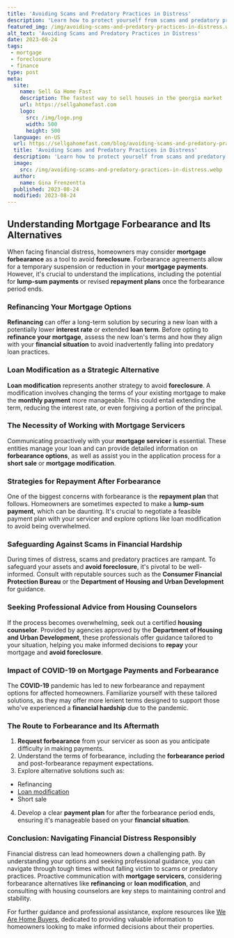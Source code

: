 ```yaml
---
title: 'Avoiding Scams and Predatory Practices in Distress'
description: 'Learn how to protect yourself from scams and predatory practices in times of distress. Stay informed and curious to avoid falling victim to fraud.'
featured_img: /img/avoiding-scams-and-predatory-practices-in-distress.webp
alt_text: 'Avoiding Scams and Predatory Practices in Distress'
date: 2023-08-24
tags:
 - mortgage
 - foreclosure
 - finance
type: post
meta:
  site:
    name: Sell Ga Home Fast
    description: The fastest way to sell houses in the georgia market
    url: https://sellgahomefast.com
    logo:
      src: /img/logo.png
      width: 500
      height: 500
  language: en-US
  url: https://sellgahomefast.com/blog/avoiding-scams-and-predatory-practices-in-distress
  title: 'Avoiding Scams and Predatory Practices in Distress'
  description: 'Learn how to protect yourself from scams and predatory practices in times of distress. Stay informed and curious to avoid falling victim to fraud.'
  image:
    src: /img/avoiding-scams-and-predatory-practices-in-distress.webp
  author:
    name: Gina Frenzentta
  published: 2023-08-24
  modified: 2023-08-24
---
```



## Understanding Mortgage Forbearance and Its Alternatives

When facing financial distress, homeowners may consider **mortgage forbearance** as a tool to avoid **foreclosure**. Forbearance agreements allow for a temporary suspension or reduction in your **mortgage payments**. However, it's crucial to understand the implications, including the potential for **lump-sum payments** or revised **repayment plans** once the forbearance period ends.

### Refinancing Your Mortgage Options

**Refinancing** can offer a long-term solution by securing a new loan with a potentially lower **interest rate** or extended **loan term**. Before opting to **refinance your mortgage**, assess the new loan's terms and how they align with your **financial situation** to avoid inadvertently falling into predatory loan practices.

### Loan Modification as a Strategic Alternative

**Loan modification** represents another strategy to avoid **foreclosure**. A modification involves changing the terms of your existing mortgage to make the **monthly payment** more manageable. This could entail extending the term, reducing the interest rate, or even forgiving a portion of the principal.

### The Necessity of Working with Mortgage Servicers

Communicating proactively with your **mortgage servicer** is essential. These entities manage your loan and can provide detailed information on **forbearance options**, as well as assist you in the application process for a **short sale** or **mortgage modification**.

### Strategies for Repayment After Forbearance

One of the biggest concerns with forbearance is the **repayment plan** that follows. Homeowners are sometimes expected to make a **lump-sum payment**, which can be daunting. It's crucial to negotiate a feasible payment plan with your servicer and explore options like loan modification to avoid being overwhelmed.

### Safeguarding Against Scams in Financial Hardship

During times of distress, scams and predatory practices are rampant. To safeguard your assets and **avoid foreclosure**, it's pivotal to be well-informed. Consult with reputable sources such as the **Consumer Financial Protection Bureau** or the **Department of Housing and Urban Development** for guidance.

### Seeking Professional Advice from Housing Counselors

If the process becomes overwhelming, seek out a certified **housing counselor**. Provided by agencies approved by the **Department of Housing and Urban Development**, these professionals offer guidance tailored to your situation, helping you make informed decisions to **repay** your mortgage and **avoid foreclosure**.

### Impact of COVID-19 on Mortgage Payments and Forbearance

The **COVID-19** pandemic has led to new forbearance and repayment options for affected homeowners. Familiarize yourself with these tailored solutions, as they may offer more lenient terms designed to support those who've experienced a **financial hardship** due to the pandemic.

### The Route to Forbearance and Its Aftermath

1. **Request forbearance** from your servicer as soon as you anticipate difficulty in making payments.
2. Understand the terms of forbearance, including the **forbearance period** and post-forbearance repayment expectations.
3. Explore alternative solutions such as:
  - Refinancing
  - [Loan   modification](https://sellgahomefast.com/blog/refinancing-options-when-behind-on-payments)
  - Short sale

4. Develop a clear **payment plan** for after the forbearance period ends, ensuring it's manageable based on your **financial situation**.

### Conclusion: Navigating Financial Distress Responsibly

Financial distress can lead homeowners down a challenging path. By understanding your options and seeking professional guidance, you can navigate through tough times without falling victim to scams or predatory practices. Proactive communication with **mortgage servicers**, considering forbearance alternatives like **refinancing** or **loan modification**, and consulting with housing counselors are key steps to maintaining control and stability.

For further guidance and professional assistance, explore resources like [We Are Home Buyers](https://www.wearehomebuyers.com/), dedicated to providing valuable information to homeowners looking to make informed decisions about their properties.